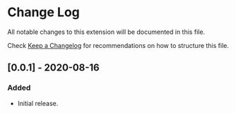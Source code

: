 # Change Log

All notable changes to this extension will be documented in this file.

Check [Keep a Changelog](http://keepachangelog.com/) for recommendations on how to structure this file.

## [0.0.1] - 2020-08-16

### Added

- Initial release.
